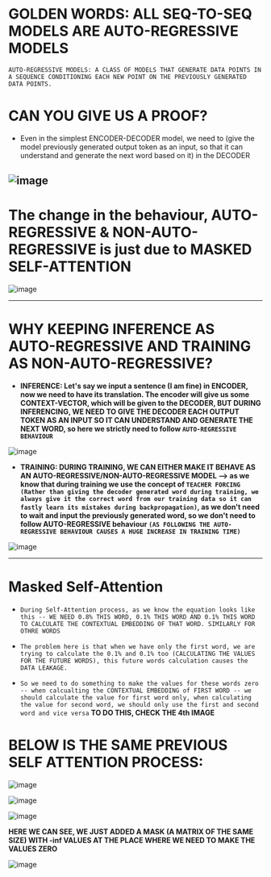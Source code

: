 # **GOLDEN WORDS: ALL SEQ-TO-SEQ MODELS ARE AUTO-REGRESSIVE MODELS**

``AUTO-REGRESSIVE MODELS: A CLASS OF MODELS THAT GENERATE DATA POINTS IN A SEQUENCE CONDITIONING EACH NEW POINT ON THE PREVIOUSLY GENERATED DATA POINTS.``

# **CAN YOU GIVE US A PROOF?**
* Even in the simplest ENCODER-DECODER model, we need to (give the model previously generated output token as an input, so that it can understand and generate the next word based on it) in the DECODER

![image](https://github.com/user-attachments/assets/45bc1568-df5f-4c3e-8a96-4b113dd5759b)
-----------------------------

# **The change in the behaviour, AUTO-REGRESSIVE & NON-AUTO-REGRESSIVE is just due to MASKED SELF-ATTENTION**

![image](https://github.com/user-attachments/assets/7ae2751d-39e3-4f2c-8164-8e84a9fedc1d)

-----------------------------

# **WHY KEEPING INFERENCE AS AUTO-REGRESSIVE AND TRAINING AS NON-AUTO-REGRESSIVE?**
* **INFERENCE: Let's say we input a sentence (I am fine) in ENCODER, now we need to have its translation. The encoder will give us some CONTEXT-VECTOR, which will  be given to the DECODER, BUT DURING INFERENCING, WE NEED TO GIVE THE DECODER EACH OUTPUT TOKEN AS AN INPUT SO IT CAN UNDERSTAND AND GENERATE THE NEXT WORD, so here we strictly need to follow ``AUTO-REGRESSIVE BEHAVIOUR``**

![image](https://github.com/user-attachments/assets/60d09f31-bdd8-46da-ae71-eb3c7215161f)

* **TRAINING: DURING TRAINING, WE CAN EITHER MAKE IT BEHAVE AS AN AUTO-REGRESSIVE/NON-AUTO-REGRESSIVE MODEL --> as we know that during training we use the concept of ``TEACHER FORCING (Rather than giving the decoder generated word during training, we always give it the correct word from our training data so it can fastly learn its mistakes during backpropagation)``, as we don't need to wait and input the previously generated word, so we don't need to follow AUTO-REGRESSIVE behaviour ``(AS FOLLOWING THE AUTO-REGRESSIVE BEHAVIOUR CAUSES A HUGE INCREASE IN TRAINING TIME)``**

![image](https://github.com/user-attachments/assets/1a0912b4-deeb-425e-b265-960c7d6371ae)


---------------------------------

# **Masked Self-Attention**

* ``During Self-Attention process, as we know the equation looks like this -- WE NEED 0.8% THIS WORD, 0.1% THIS WORD AND 0.1% THIS WORD TO CALCULATE THE CONTEXTUAL EMBEDDING OF THAT WORD. SIMILARLY FOR OTHRE WORDS``

* ``The problem here is that when we have only the first word, we are trying to calculate the 0.1% and 0.1% too (CALCULATING THE VALUES FOR THE FUTURE WORDS), this future words calculation causes the DATA LEAKAGE.``

* ``So we need to do something to make the values for these words zero -- when calcualting the CONTEXTUAL EMBEDDING of FIRST WORD -- we should calculate the value for first word only, when calculating the value for second word, we should only use the first and second word and vice versa`` **TO DO THIS, CHECK THE 4th IMAGE**

# BELOW IS THE SAME PREVIOUS SELF ATTENTION PROCESS:

![image](https://github.com/user-attachments/assets/fd312c01-082b-43b2-bfcf-96a44110c1d7)

![image](https://github.com/user-attachments/assets/d90a3c7d-be03-44ba-b5f3-cfa58f3544dc)

![image](https://github.com/user-attachments/assets/32ab4a3a-d9a7-4d86-bebd-afc3a0625d9c)

**HERE WE CAN SEE, WE JUST ADDED A MASK (A MATRIX OF THE SAME SIZE) WITH -inf VALUES AT THE PLACE WHERE WE NEED TO MAKE THE VALUES ZERO**

![image](https://github.com/user-attachments/assets/33d3107e-491a-4ea2-b0f1-b3bfcb65e59e)



